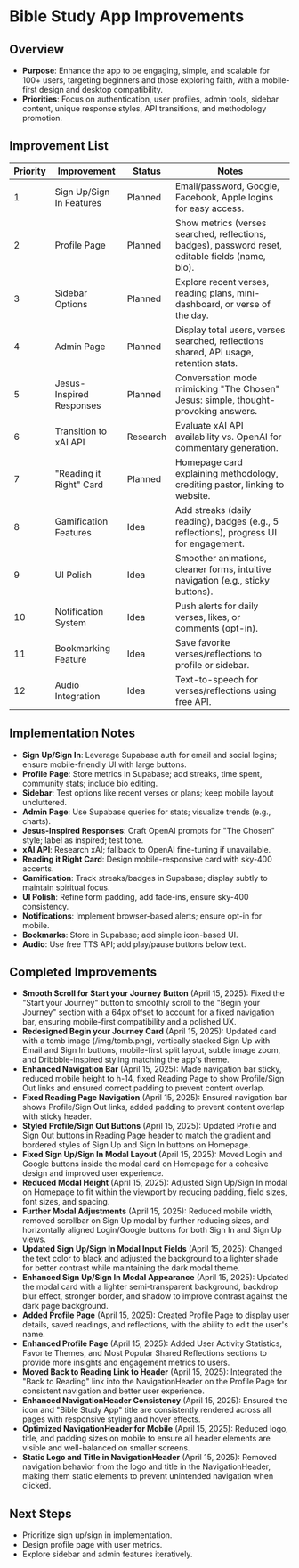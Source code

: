 # Bible Study App Improvements

## Overview

- **Purpose**: Enhance the app to be engaging, simple, and scalable for 100+ users, targeting beginners and those exploring faith, with a mobile-first design and desktop compatibility.
- **Priorities**: Focus on authentication, user profiles, admin tools, sidebar content, unique response styles, API transitions, and methodology promotion.

## Improvement List

| Priority | Improvement              | Status   | Notes                                                                                             |
| -------- | ------------------------ | -------- | ------------------------------------------------------------------------------------------------- |
| 1        | Sign Up/Sign In Features | Planned  | Email/password, Google, Facebook, Apple logins for easy access.                                   |
| 2        | Profile Page             | Planned  | Show metrics (verses searched, reflections, badges), password reset, editable fields (name, bio). |
| 3        | Sidebar Options          | Planned  | Explore recent verses, reading plans, mini-dashboard, or verse of the day.                        |
| 4        | Admin Page               | Planned  | Display total users, verses searched, reflections shared, API usage, retention stats.             |
| 5        | Jesus-Inspired Responses | Planned  | Conversation mode mimicking "The Chosen" Jesus: simple, thought-provoking answers.                |
| 6        | Transition to xAI API    | Research | Evaluate xAI API availability vs. OpenAI for commentary generation.                               |
| 7        | "Reading it Right" Card  | Planned  | Homepage card explaining methodology, crediting pastor, linking to website.                       |
| 8        | Gamification Features    | Idea     | Add streaks (daily reading), badges (e.g., 5 reflections), progress UI for engagement.            |
| 9        | UI Polish                | Idea     | Smoother animations, cleaner forms, intuitive navigation (e.g., sticky buttons).                  |
| 10       | Notification System      | Idea     | Push alerts for daily verses, likes, or comments (opt-in).                                        |
| 11       | Bookmarking Feature      | Idea     | Save favorite verses/reflections to profile or sidebar.                                           |
| 12       | Audio Integration        | Idea     | Text-to-speech for verses/reflections using free API.                                             |

## Implementation Notes

- **Sign Up/Sign In**: Leverage Supabase auth for email and social logins; ensure mobile-friendly UI with large buttons.
- **Profile Page**: Store metrics in Supabase; add streaks, time spent, community stats; include bio editing.
- **Sidebar**: Test options like recent verses or plans; keep mobile layout uncluttered.
- **Admin Page**: Use Supabase queries for stats; visualize trends (e.g., charts).
- **Jesus-Inspired Responses**: Craft OpenAI prompts for "The Chosen" style; label as inspired; test tone.
- **xAI API**: Research xAI; fallback to OpenAI fine-tuning if unavailable.
- **Reading it Right Card**: Design mobile-responsive card with sky-400 accents.
- **Gamification**: Track streaks/badges in Supabase; display subtly to maintain spiritual focus.
- **UI Polish**: Refine form padding, add fade-ins, ensure sky-400 consistency.
- **Notifications**: Implement browser-based alerts; ensure opt-in for mobile.
- **Bookmarks**: Store in Supabase; add simple icon-based UI.
- **Audio**: Use free TTS API; add play/pause buttons below text.

## Completed Improvements

- **Smooth Scroll for Start your Journey Button** (April 15, 2025): Fixed the "Start your Journey" button to smoothly scroll to the "Begin your Journey" section with a 64px offset to account for a fixed navigation bar, ensuring mobile-first compatibility and a polished UX.
- **Redesigned Begin your Journey Card** (April 15, 2025): Updated card with a tomb image (/img/tomb.png), vertically stacked Sign Up with Email and Sign In buttons, mobile-first split layout, subtle image zoom, and Dribbble-inspired styling matching the app's theme.
- **Enhanced Navigation Bar** (April 15, 2025): Made navigation bar sticky, reduced mobile height to h-14, fixed Reading Page to show Profile/Sign Out links and ensured correct padding to prevent content overlap.
- **Fixed Reading Page Navigation** (April 15, 2025): Ensured navigation bar shows Profile/Sign Out links, added padding to prevent content overlap with sticky header.
- **Styled Profile/Sign Out Buttons** (April 15, 2025): Updated Profile and Sign Out buttons in Reading Page header to match the gradient and bordered styles of Sign Up and Sign In buttons on Homepage.
- **Fixed Sign Up/Sign In Modal Layout** (April 15, 2025): Moved Login and Google buttons inside the modal card on Homepage for a cohesive design and improved user experience.
- **Reduced Modal Height** (April 15, 2025): Adjusted Sign Up/Sign In modal on Homepage to fit within the viewport by reducing padding, field sizes, font sizes, and spacing.
- **Further Modal Adjustments** (April 15, 2025): Reduced mobile width, removed scrollbar on Sign Up modal by further reducing sizes, and horizontally aligned Login/Google buttons for both Sign In and Sign Up views.
- **Updated Sign Up/Sign In Modal Input Fields** (April 15, 2025): Changed the text color to black and adjusted the background to a lighter shade for better contrast while maintaining the dark modal theme.
- **Enhanced Sign Up/Sign In Modal Appearance** (April 15, 2025): Updated the modal card with a lighter semi-transparent background, backdrop blur effect, stronger border, and shadow to improve contrast against the dark page background.
- **Added Profile Page** (April 15, 2025): Created Profile Page to display user details, saved readings, and reflections, with the ability to edit the user's name.
- **Enhanced Profile Page** (April 15, 2025): Added User Activity Statistics, Favorite Themes, and Most Popular Shared Reflections sections to provide more insights and engagement metrics to users.
- **Moved Back to Reading Link to Header** (April 15, 2025): Integrated the "Back to Reading" link into the NavigationHeader on the Profile Page for consistent navigation and better user experience.
- **Enhanced NavigationHeader Consistency** (April 15, 2025): Ensured the icon and "Bible Study App" title are consistently rendered across all pages with responsive styling and hover effects.
- **Optimized NavigationHeader for Mobile** (April 15, 2025): Reduced logo, title, and padding sizes on mobile to ensure all header elements are visible and well-balanced on smaller screens.
- **Static Logo and Title in NavigationHeader** (April 15, 2025): Removed navigation behavior from the logo and title in the NavigationHeader, making them static elements to prevent unintended navigation when clicked.

## Next Steps

- Prioritize sign up/sign in implementation.
- Design profile page with user metrics.
- Explore sidebar and admin features iteratively.
